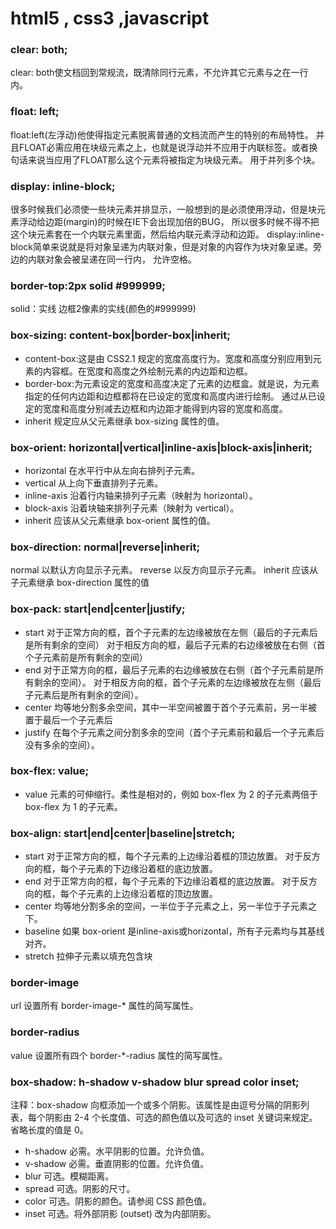 # html5 , css3 ,javascript

### clear: both;
clear: both使文档回到常规流，既清除同行元素，不允许其它元素与之在一行内。

### float: left;
float:left(左浮动)他使得指定元素脱离普通的文档流而产生的特别的布局特性。
并且FLOAT必需应用在块级元素之上，也就是说浮动并不应用于内联标签。或者换句话来说当应用了FLOAT那么这个元素将被指定为块级元素。
用于并列多个块。

### display: inline-block;
很多时候我们必须使一些块元素并排显示，一般想到的是必须使用浮动，但是块元素浮动给边距(margin)的时候在IE下会出现加倍的BUG，
所以很多时候不得不把这个块元素套在一个内联元素里面，然后给内联元素浮动和边距。
display:inline-block简单来说就是将对象呈递为内联对象，但是对象的内容作为块对象呈递。旁边的内联对象会被呈递在同一行内，
允许空格。

### border-top:2px solid #999999;
solid：实线
边框2像素的实线(颜色的#999999)

### box-sizing: content-box|border-box|inherit;
* content-box:这是由 CSS2.1 规定的宽度高度行为。宽度和高度分别应用到元素的内容框。在宽度和高度之外绘制元素的内边距和边框。
* border-box:为元素设定的宽度和高度决定了元素的边框盒。就是说，为元素指定的任何内边距和边框都将在已设定的宽度和高度内进行绘制。
  通过从已设定的宽度和高度分别减去边框和内边距才能得到内容的宽度和高度。
* inherit	规定应从父元素继承 box-sizing 属性的值。

### box-orient: horizontal|vertical|inline-axis|block-axis|inherit;
* horizontal	在水平行中从左向右排列子元素。
* vertical	    从上向下垂直排列子元素。
* inline-axis	沿着行内轴来排列子元素（映射为 horizontal）。
* block-axis	沿着块轴来排列子元素（映射为 vertical）。
* inherit	    应该从父元素继承 box-orient 属性的值。

### box-direction: normal|reverse|inherit;
normal	以默认方向显示子元素。
reverse	以反方向显示子元素。
inherit	应该从子元素继承 box-direction 属性的值

### box-pack: start|end|center|justify;
* start
对于正常方向的框，首个子元素的左边缘被放在左侧（最后的子元素后是所有剩余的空间）
对于相反方向的框，最后子元素的右边缘被放在右侧（首个子元素前是所有剩余的空间）
* end
对于正常方向的框，最后子元素的右边缘被放在右侧（首个子元素前是所有剩余的空间）。
对于相反方向的框，首个子元素的左边缘被放在左侧（最后子元素后是所有剩余的空间）。
* center	均等地分割多余空间，其中一半空间被置于首个子元素前，另一半被置于最后一个子元素后
* justify	在每个子元素之间分割多余的空间（首个子元素前和最后一个子元素后没有多余的空间）。

### box-flex: value;
* value	元素的可伸缩行。柔性是相对的，例如 box-flex 为 2 的子元素两倍于 box-flex 为 1 的子元素。

### box-align: start|end|center|baseline|stretch;
* start
对于正常方向的框，每个子元素的上边缘沿着框的顶边放置。
对于反方向的框，每个子元素的下边缘沿着框的底边放置。
* end
对于正常方向的框，每个子元素的下边缘沿着框的底边放置。
对于反方向的框，每个子元素的上边缘沿着框的顶边放置。
* center	均等地分割多余的空间，一半位于子元素之上，另一半位于子元素之下。
* baseline	如果 box-orient 是inline-axis或horizontal，所有子元素均与其基线对齐。
* stretch	拉伸子元素以填充包含块

### border-image
 url	设置所有 border-image-* 属性的简写属性。

### border-radius
 value 设置所有四个 border-*-radius 属性的简写属性。

### box-shadow: h-shadow v-shadow blur spread color inset;
 注释：box-shadow 向框添加一个或多个阴影。该属性是由逗号分隔的阴影列表，每个阴影由 2-4 个长度值、可选的颜色值以及可选的 inset 关键词来规定。省略长度的值是 0。

* h-shadow	必需。水平阴影的位置。允许负值。
* v-shadow	必需。垂直阴影的位置。允许负值。
* blur	可选。模糊距离。
* spread	可选。阴影的尺寸。
* color	可选。阴影的颜色。请参阅 CSS 颜色值。
* inset	可选。将外部阴影 (outset) 改为内部阴影。